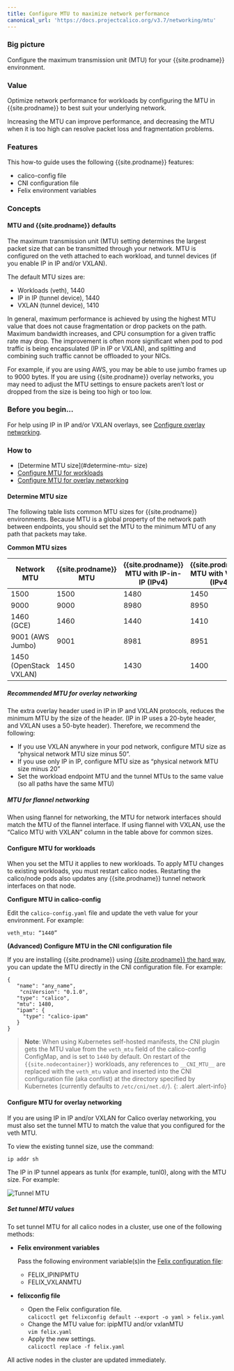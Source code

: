 ```yaml
---
title: Configure MTU to maximize network performance
canonical_url: 'https://docs.projectcalico.org/v3.7/networking/mtu'
---
```


### Big picture

Configure the maximum transmission unit (MTU) for your {{site.prodname}} environment.

### Value

Optimize network performance for workloads by configuring the MTU in {{site.prodname}} to best suit your underlying network.

Increasing the MTU can improve performance, and decreasing the MTU when it is too high can resolve packet loss and fragmentation problems.

### Features

This how-to guide uses the following {{site.prodname}} features:

- calico-config file
- CNI configuration file
- Felix environment variables

### Concepts

#### MTU and {{site.prodname}} defaults

The maximum transmission unit (MTU) setting determines the largest packet size that can be transmitted through your network. MTU is configured on the veth attached to each workload, and tunnel devices (if you enable IP in IP and/or VXLAN).

The default MTU sizes are:

- Workloads (veth), 1440
- IP in IP (tunnel device), 1440
- VXLAN (tunnel device), 1410

In general, maximum performance is achieved by using the highest MTU value that does not cause fragmentation or drop packets on the path.  Maximum bandwidth increases, and CPU consumption for a given traffic rate may drop.  The improvement is often more significant when pod to pod traffic is being encapsulated (IP in IP or VXLAN), and splitting and combining such traffic cannot be offloaded to your NICs.

For example, if you are using AWS, you may be able to use jumbo frames up to 9000 bytes. If you are using {{site.prodname}} overlay networks, you may need to adjust the MTU settings to ensure packets aren’t lost or dropped from the size is being too high or too low.

### Before you begin...

For help using IP in IP and/or VXLAN overlays, see [Configure overlay networking]({{site.baseurl}}/{{page.version}}/networking/vxlan-ipip).

### How to

- [Determine MTU size](#determine-mtu- size)
- [Configure MTU for workloads](#configure-mtu-for-workloads)
- [Configure MTU for overlay networking](#configure-mtu-for-overlay-networking)

#### Determine MTU size

The following table lists common MTU sizes for {{site.prodname}} environments. Because MTU is a global property of the network path between endpoints, you should set the MTU to the minimum MTU of any path that packets may take. 

**Common MTU sizes**

| Network MTU            | {{site.prodname}} MTU | {{site.prodname}} MTU with IP-in-IP (IPv4) | {{site.prodname}} MTU with VXLAN (IPv4) |
| ---------------------- | --------------------- | ------------------------------------------ | --------------------------------------- |
| 1500                   | 1500                  | 1480                                       | 1450                                    |
| 9000                   | 9000                  | 8980                                       | 8950                                    |
| 1460 (GCE)             | 1460                  | 1440                                       | 1410                                    |
| 9001 (AWS Jumbo)       | 9001                  | 8981                                       | 8951                                    |
| 1450 (OpenStack VXLAN) | 1450                  | 1430                                       | 1400                                    |

##### Recommended MTU for overlay networking

The extra overlay header used in IP in IP and VXLAN protocols, reduces the minimum MTU by the size of the header. (IP in IP uses a 20-byte header, and VXLAN uses a 50-byte header). Therefore, we recommend the following:

- If you use VXLAN anywhere in your pod network, configure MTU size as “physical network MTU size minus 50”. 
- If you use only IP in IP, configure MTU size as “physical network MTU size minus 20”
- Set the workload endpoint MTU and the tunnel MTUs to the same value (so all paths have the same MTU)

##### MTU for flannel networking

When using flannel for networking, the MTU for network interfaces should match the MTU of the flannel interface. If using flannel with VXLAN, use the “Calico MTU with VXLAN” column in the table above for common sizes. 

#### Configure MTU for workloads

When you set the MTU it applies to new workloads. To apply MTU changes to existing workloads, you must restart calico nodes. Restarting the calico/node pods also updates any {{site.prodname}} tunnel network interfaces on that node. 

**Configure MTU in calico-config**
  
Edit the `calico-config.yaml` file and update the veth value for your environment. For example:
  
`veth_mtu: “1440”`

**(Advanced) Configure MTU in the CNI configuration file**

If you are installing {{site.prodname}} using [{{site.prodname}} the hard way](https://docs.projectcalico.org/master/getting-started/kubernetes/hardway/), you can update the MTU directly in the CNI configuration file. For example:

```
{
   "name": "any_name",
    "cniVersion": "0.1.0",
   "type": "calico",
   "mtu": 1480,
   "ipam": {
     "type": "calico-ipam"
   }
}
```
>**Note**: When using Kubernetes self-hosted manifests, the CNI plugin gets the MTU value from the `veth_mtu` field of the calico-config ConfigMap, and is set to `1440` by default. On restart of the `{{site.nodecontainer}}` workloads, any references to `__CNI_MTU__` are replaced with the `veth_mtu` value and inserted into the CNI configuration file (aka conflist) at the directory specified by Kubernetes (currently defaults to `/etc/cni/net.d/`).
{: .alert .alert-info}

#### Configure MTU for overlay networking

If you are using IP in IP and/or VXLAN for Calico overlay networking, you must also set the tunnel MTU to match the value that you configured for the veth MTU. 

To view the existing tunnel size, use the command: 

`ip addr sh`

The IP in IP tunnel appears as tunlx (for example, tunl0), along with the MTU size. For example:

![Tunnel MTU]({{site.baseurl}}/images/tunnel.png)

##### Set tunnel MTU values

To set tunnel MTU for all calico nodes in a cluster, use one of the following methods:

- **Felix environment variables** 
  
  Pass the following environment variable(s)in the [Felix configuration file](https://docs.projectcalico.org/master/reference/resources/felixconfig):  
   - FELIX_IPINIPMTU
   - FELIX_VXLANMTU

- **felixconfig file**
  - Open the Felix configuration file.  
    `calicoctl get felixconfig default --export -o yaml > felix.yaml`
  - Change the MTU value for: ipipMTU and/or vxlanMTU   
    `vim felix.yaml`
  - Apply the new settings.  
    `calicoctl replace -f felix.yaml`

All active nodes in the cluster are updated immediately.